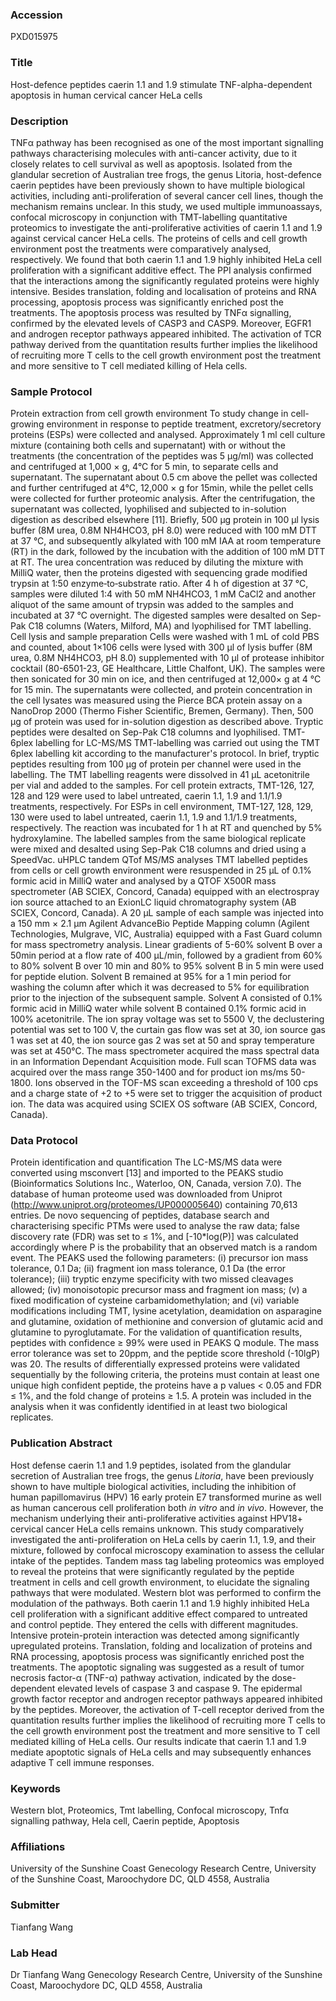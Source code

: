 ### Accession
PXD015975

### Title
Host-defence peptides caerin 1.1 and 1.9 stimulate TNF-alpha-dependent apoptosis in human cervical cancer HeLa cells

### Description
TNFα pathway has been recognised as one of the most important signalling pathways characterising molecules with anti-cancer activity, due to it closely relates to cell survival as well as apoptosis. Isolated from the glandular secretion of Australian tree frogs, the genus Litoria, host-defence caerin peptides have been previously shown to have multiple biological activities, including anti-proliferation of several cancer cell lines, though the mechanism remains unclear. In this study, we used multiple immunoassays, confocal microscopy in conjunction with TMT-labelling quantitative proteomics to investigate the anti-proliferative activities of caerin 1.1 and 1.9 against cervical cancer HeLa cells. The proteins of cells and cell growth environment post the treatments were comparatively analysed, respectively. We found that both caerin 1.1 and 1.9 highly inhibited HeLa cell proliferation with a significant additive effect. The PPI analysis confirmed that the interactions among the significantly regulated proteins were highly intensive. Besides translation, folding and localisation of proteins and RNA processing, apoptosis process was significantly enriched post the treatments. The apoptosis process was resulted by TNFα signalling, confirmed by the elevated levels of CASP3 and CASP9. Moreover, EGFR1 and androgen receptor pathways appeared inhibited. The activation of TCR pathway derived from the quantitation results further implies the likelihood of recruiting more T cells to the cell growth environment post the treatment and more sensitive to T cell mediated killing of Hela cells.

### Sample Protocol
Protein extraction from cell growth environment To study change in cell-growing environment in response to peptide treatment, excretory/secretory proteins (ESPs) were collected and analysed. Approximately 1 ml cell culture mixture (containing both cells and supernatant) with or without the treatments (the concentration of the peptides was 5 µg/ml) was collected and centrifuged at 1,000 × g, 4°C for 5 min, to separate cells and supernatant. The supernatant about 0.5 cm above the pellet was collected and further centrifuged at 4°C, 12,000 × g for 15min, while the pellet cells were collected for further proteomic analysis. After the centrifugation, the supernatant was collected, lyophilised and subjected to in-solution digestion as described elsewhere [11]. Briefly, 500 μg protein in 100 μl lysis buffer (8M urea, 0.8M NH4HCO3, pH 8.0) were reduced with 100 mM DTT at 37 °C, and subsequently alkylated with 100 mM IAA at room temperature (RT) in the dark, followed by the incubation with the addition of 100 mM DTT at RT. The urea concentration was reduced by diluting the mixture with MilliQ water, then the proteins digested with sequencing grade modified trypsin at 1:50 enzyme‐to‐substrate ratio. After 4 h of digestion at 37 °C, samples were diluted 1:4 with 50 mM NH4HCO3, 1 mM CaCl2 and another aliquot of the same amount of trypsin was added to the samples and incubated at 37 °C overnight. The digested samples were desalted on Sep-Pak C18 columns (Waters, Milford, MA) and lyophilised for TMT labelling.    Cell lysis and sample preparation Cells were washed with 1 mL of cold PBS and counted, about 1×106 cells were lysed with 300 μl of lysis buffer (8M urea, 0.8M NH4HCO3, pH 8.0) supplemented with 10 μl of protease inhibitor cocktail (80-6501-23, GE Healthcare, Little Chalfont, UK). The samples were then sonicated for 30 min on ice, and then centrifuged at 12,000× g at 4 °C for 15 min. The supernatants were collected, and protein concentration in the cell lysates was measured using the Pierce BCA protein assay on a NanoDrop 2000 (Thermo Fisher Scientific, Bremen, Germany). Then, 500 μg of protein was used for in-solution digestion as described above. Tryptic peptides were desalted on Sep-Pak C18 columns and lyophilised.  TMT-6plex labelling for LC-MS/MS TMT-labelling was carried out using the TMT 6plex labelling kit according to the manufacturer's protocol. In brief, tryptic peptides resulting from 100 μg of protein per channel were used in the labelling. The TMT labelling reagents were dissolved in 41 μL acetonitrile per vial and added to the samples. For cell protein extracts, TMT-126, 127, 128 and 129 were used to label untreated, caerin 1.1, 1.9 and 1.1/1.9 treatments, respectively. For ESPs in cell environment, TMT-127, 128, 129, 130 were used to label untreated, caerin 1.1, 1.9 and 1.1/1.9 treatments, respectively. The reaction was incubated for 1 h at RT and quenched by 5% hydroxylamine. The labelled samples from the same biological replicate were mixed and desalted using Sep-Pak C18 columns and dried using a SpeedVac.   uHPLC tandem QTof MS/MS analyses  TMT labelled peptides from cells or cell growth environment were resuspended in 25 μL of 0.1% formic acid in MilliQ water and analysed by a QTOF X500R mass spectrometer (AB SCIEX, Concord, Canada) equipped with an electrospray ion source attached to an ExionLC liquid chromatography system (AB SCIEX, Concord, Canada). A 20 µL sample of each sample was injected into a 150 mm × 2.1 μm Agilent AdvanceBio Peptide Mapping column (Agilent Technologies, Mulgrave, VIC, Australia) equipped with a Fast Guard column for mass spectrometry analysis. Linear gradients of 5-60% solvent B over a 50min period at a flow rate of 400 µL/min, followed by a gradient from 60% to 80% solvent B over 10 min and 80% to 95% solvent B in 5 min were used for peptide elution. Solvent B remained at 95% for a 1 min period for washing the column after which it was decreased to 5% for equilibration prior to the injection of the subsequent sample. Solvent A consisted of 0.1% formic acid in MilliQ water while solvent B contained 0.1% formic acid in 100% acetonitrile. The ion spray voltage was set to 5500 V, the declustering potential was set to 100 V, the curtain gas flow was set at 30, ion source gas 1 was set at 40, the ion source gas 2 was set at 50 and spray temperature was set at 450°C. The mass spectrometer acquired the mass spectral data in an Information Dependant Acquisition mode. Full scan TOFMS data was acquired over the mass range 350-1400 and for product ion ms/ms 50-1800. Ions observed in the TOF-MS scan exceeding a threshold of 100 cps and a charge state of +2 to +5 were set to trigger the acquisition of product ion. The data was acquired using SCIEX OS software (AB SCIEX, Concord, Canada).

### Data Protocol
Protein identification and quantification The LC-MS/MS data were converted using msconvert [13] and imported to the PEAKS studio (Bioinformatics Solutions Inc., Waterloo, ON, Canada, version 7.0). The database of human proteome used was downloaded from Uniprot (http://www.uniprot.org/proteomes/UP000005640) containing 70,613 entries. De novo sequencing of peptides, database search and characterising specific PTMs were used to analyse the raw data; false discovery rate (FDR) was set to ≤ 1%, and [-10*log(P)] was calculated accordingly where P is the probability that an observed match is a random event. The PEAKS used the following parameters: (i) precursor ion mass tolerance, 0.1 Da; (ii) fragment ion mass tolerance, 0.1 Da (the error tolerance); (iii) tryptic enzyme specificity with two missed cleavages allowed; (iv) monoisotopic precursor mass and fragment ion mass; (v) a fixed modification of cysteine carbamidomethylation; and (vi) variable modifications including TMT, lysine acetylation, deamidation on asparagine and glutamine, oxidation of methionine and conversion of glutamic acid and glutamine to pyroglutamate.  For the validation of quantification results, peptides with confidence ≥ 99% were used in PEAKS Q module. The mass error tolerance was set to 20ppm, and the peptide score threshold (-10lgP) was 20. The results of differentially expressed proteins were validated sequentially by the following criteria, the proteins must contain at least one unique high confident peptide, the proteins have a p values < 0.05 and FDR ≤ 1%, and the fold change of proteins ≥ 1.5. A protein was included in the analysis when it was confidently identified in at least two biological replicates.

### Publication Abstract
Host defense caerin 1.1 and 1.9 peptides, isolated from the glandular secretion of Australian tree frogs, the genus <i>Litoria</i>, have been previously shown to have multiple biological activities, including the inhibition of human papillomavirus (HPV) 16 early protein E7 transformed murine as well as human cancerous cell proliferation both <i>in vitro</i> and <i>in vivo</i>. However, the mechanism underlying their anti-proliferative activities against HPV18+ cervical cancer HeLa cells remains unknown. This study comparatively investigated the anti-proliferation on HeLa cells by caerin 1.1, 1.9, and their mixture, followed by confocal microscopy examination to assess the cellular intake of the peptides. Tandem mass tag labeling proteomics was employed to reveal the proteins that were significantly regulated by the peptide treatment in cells and cell growth environment, to elucidate the signaling pathways that were modulated. Western blot was performed to confirm the modulation of the pathways. Both caerin 1.1 and 1.9 highly inhibited HeLa cell proliferation with a significant additive effect compared to untreated and control peptide. They entered the cells with different magnitudes. Intensive protein-protein interaction was detected among significantly upregulated proteins. Translation, folding and localization of proteins and RNA processing, apoptosis process was significantly enriched post the treatments. The apoptotic signaling was suggested as a result of tumor necrosis factor-&#x3b1; (TNF-&#x3b1;) pathway activation, indicated by the dose-dependent elevated levels of caspase 3 and caspase 9. The epidermal growth factor receptor and androgen receptor pathways appeared inhibited by the peptides. Moreover, the activation of T-cell receptor derived from the quantitation results further implies the likelihood of recruiting more T cells to the cell growth environment post the treatment and more sensitive to T cell mediated killing of HeLa cells. Our results indicate that caerin 1.1 and 1.9 mediate apoptotic signals of HeLa cells and may subsequently enhances adaptive T cell immune responses.

### Keywords
Western blot, Proteomics, Tmt labelling, Confocal microscopy, Tnfα signalling pathway, Hela cell, Caerin peptide, Apoptosis

### Affiliations
University of the Sunshine Coast
Genecology Research Centre, University of the Sunshine Coast, Maroochydore DC, QLD 4558, Australia

### Submitter
Tianfang Wang

### Lab Head
Dr Tianfang Wang
Genecology Research Centre, University of the Sunshine Coast, Maroochydore DC, QLD 4558, Australia


